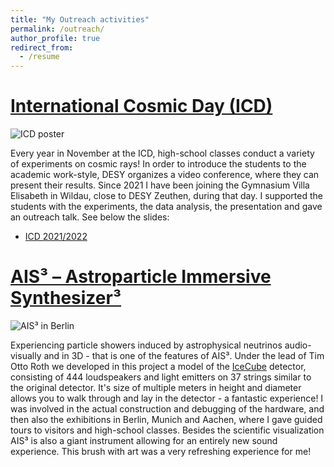 ```yaml
---
title: "My Outreach activities"
permalink: /outreach/
author_profile: true
redirect_from:
  - /resume
---
```


# [International Cosmic Day (ICD)](https://icd.desy.de/)

![ICD poster](https://maklinger.github.io/files/outreach/ICD_picture.png)

Every year in November at the ICD, high-school classes conduct a variety of experiments on cosmic rays! In order to introduce the students to the academic work-style, DESY organizes a video conference, where they can present their results.
Since 2021 I have been joining the Gymnasium Villa Elisabeth in Wildau, close to DESY Zeuthen, during that day. I supported the students with the experiments, the data analysis, the presentation and gave an outreach talk. See below the slides:

* [ICD 2021/2022](https://maklinger.github.io/files/outreach/ICD_2021_2022_2023_Klinger_Wildau.pdf)



# [AIS³ – Astroparticle Immersive Synthesizer³](https://www.imachination.net/ais3/index_d.php)

![AIS³ in Berlin](https://maklinger.github.io/files/outreach/AIS3_Berlin.JPG)

Experiencing particle showers induced by astrophysical neutrinos audio-visually and in 3D - that is one of the features of AIS³. Under the lead of Tim Otto Roth we developed in this project a model of the [IceCube](https://icecube.wisc.edu/) detector, consisting of 444 loudspeakers and light emitters on 37 strings similar to the original detector. It's size of multiple meters in height and diameter allows you to walk through and lay in the detector - a fantastic experience!
I was involved in the actual construction and debugging of the hardware, and then also the exhibitions in Berlin, Munich and Aachen, where I gave guided tours to visitors and high-school classes. 
Besides the scientific visualization AIS³ is also a giant instrument allowing for an entirely new sound experience. This brush with art was a very refreshing experience for me!
